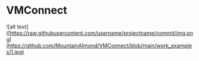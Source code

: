 # VMConnect
![alt text]([https://raw.githubusercontent.com/username/projectname/commit/img.png](https://github.com/MountainAlmond/VMConnect/blob/main/work_examples/1.jpg)
